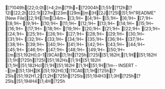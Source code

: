 [?1049h[22;0;0t[>4;2m[?1h=[?2004h[1;51r[?12h[?12l[22;2t[22;1t[27m[23m[29m[m[H[2J[?25l[51;1H"README" [New File][2;1H[1m[34m~                                                                                                                                                                                                                [3;1H~                                                                                                                                                                                                                [4;1H~                                                                                                                                                                                                                [5;1H~                                                                                                                                                                                                                [6;1H~                                                                                                                                                                                                                [7;1H~                                                                                                                                                                                                                [8;1H~                                                                                                                                                                                                                [9;1H~                                                                                                                                                                                                                [10;1H~                                                                                                                                                                                                                [11;1H~                                                                                                                                                                                                                [12;1H~                                                                                                                                                                                                                [13;1H~                                                                                                                                                                                                                [14;1H~                                                                                                                                                                                                                [15;1H~                                                                                                                                                                                                                [16;1H~                                                                                                                                                                                                                [17;1H~                                                                                                                                                                                                                [18;1H~                                                                                                                                                                                                                [19;1H~                                                                                                                                                                                                                [20;1H~                                                                                                                                                                                                                [21;1H~                                                                                                                                                                                                                [22;1H~                                                                                                                                                                                                                [23;1H~                                                                                                                                                                                                                [24;1H~                                                                                                                                                                                                                [25;1H~                                                                                                                                                                                                                [26;1H~                                                                                                                                                                                                                [27;1H~                                                                                                                                                                                                                [28;1H~                                                                                                                                                                                                                [29;1H~                                                                                                                                                                                                                [30;1H~                                                                                                                                                                                                                [31;1H~                                                                                                                                                                                                                [32;1H~                                                                                                                                                                                                                [33;1H~                                                                                                                                                                                                                [34;1H~                                                                                                                                                                                                                [35;1H~                                                                                                                                                                                                                [36;1H~                                                                                                                                                                                                                [37;1H~                                                                                                                                                                                                                [38;1H~                                                                                                                                                                                                                [39;1H~                                                                                                                                                                                                                [40;1H~                                                                                                                                                                                                                [41;1H~                                                                                                                                                                                                                [42;1H~                                                                                                                                                                                                                [43;1H~                                                                                                                                                                                                                [44;1H~                                                                                                                                                                                                                [45;1H~                                                                                                                                                                                                                [46;1H~                                                                                                                                                                                                                [47;1H~                                                                                                                                                                                                                [48;1H~                                                                                                                                                                                                                [49;1H~                                                                                                                                                                                                                [50;1H~                                                                                                                                                                                                                [m[51;192H0,0-1[9CAll[1;1H[?25h[?25l[51;182H;[1;1H[51;182H [1;1H[?25h[?25l[51;182Hs[1;1H[51;182H [1;1H[51;182Hcl[1;1H[51;182H  [1;1H[51;1H[1m-- INSERT --[m[51;13H[K[51;192H0,1[11CAll[1;1H[?25h[?25ls[51;192H1,2[1;2H[?25h[?25ls[51;194H3[1;3H[?25h[?25ls[51;194H4[1;4H[?25h